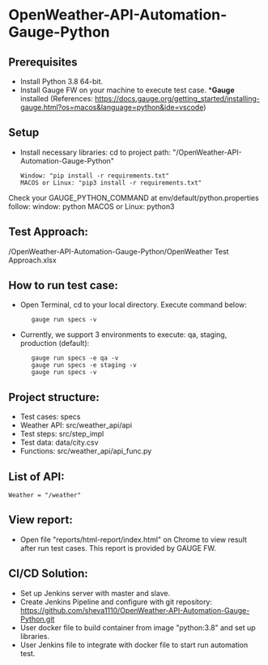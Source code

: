 # OpenWeather-API-Automation-Gauge-Python


## Prerequisites

* Install Python 3.8 64-bit.
* Install Gauge FW on your machine to execute test case.
    *__Gauge__ installed
    (References: https://docs.gauge.org/getting_started/installing-gauge.html?os=macos&language=python&ide=vscode)
    

## Setup

* Install necessary libraries:
    cd to project path: "/OpenWeather-API-Automation-Gauge-Python"
    ```shell script
    Window: "pip install -r requirements.txt"
    MACOS or Linux: "pip3 install -r requirements.txt"
    ```

Check your GAUGE_PYTHON_COMMAND at env/default/python.properties follow:
   window: python
   MACOS or Linux: python3

## Test Approach: 
/OpenWeather-API-Automation-Gauge-Python/OpenWeather Test Approach.xlsx

## How to run test case:

* Open Terminal, cd to your local directory. Execute command below:

    ```shell script
       gauge run specs -v
    ```
    
* Currently, we support 3 environments to execute: qa, staging, production (default):
    ```shell script
       gauge run specs -e qa -v
       gauge run specs -e staging -v
       gauge run specs -v
    ```

## Project structure:

* Test cases: specs
* Weather API: src/weather_api/api
* Test steps: src/step_impl
* Test data: data/city.csv
* Functions: src/weather_api/api_func.py


## List of API:
    Weather = "/weather"


## View report:
* Open file "reports/html-report/index.html" on Chrome to view result after run test cases. This report is provided by GAUGE FW.


## CI/CD Solution:
* Set up Jenkins server with master and slave.
* Create Jenkins Pipeline and configure with git repository: https://github.com/sheva1110/OpenWeather-API-Automation-Gauge-Python.git
* User docker file to build container from image "python:3.8" and set up libraries.
* User Jenkins file to integrate with docker file to start run automation test.
